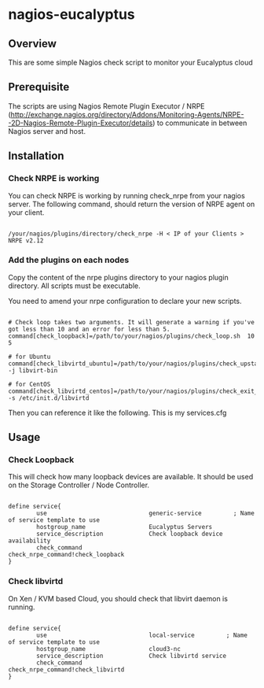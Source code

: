 # nagios-eucalyptus

## Overview

This are some simple Nagios check script to monitor your Eucalyptus cloud

## Prerequisite

The scripts are using Nagios Remote Plugin Executor / NRPE (http://exchange.nagios.org/directory/Addons/Monitoring-Agents/NRPE--2D-Nagios-Remote-Plugin-Executor/details) to communicate in between Nagios server and host. 

## Installation 

### Check NRPE is working

You can check NRPE is working by running check_nrpe from your nagios server. The following command, should return the version of NRPE agent on your client. 
<pre><code>
/your/nagios/plugins/directory/check_nrpe -H < IP of your Clients > 
NRPE v2.12
</code></pre>



### Add the plugins on each nodes

Copy the content of the nrpe plugins directory to your nagios plugin directory. All scripts must be executable. 

You need to amend your nrpe configuration to declare your new scripts. 
<pre><code>
# Check loop takes two arguments. It will generate a warning if you've got less than 10 and an error for less than 5.
command[check_loopback]=/path/to/your/nagios/plugins/check_loop.sh  10 5

# for Ubuntu 
command[check_libvirtd_ubuntu]=/path/to/your/nagios/plugins/check_upstart_status.pl -j libvirt-bin

# for CentOS
command[check_libvirtd_centos]=/path/to/your/nagios/plugins/check_exit_status.pl -s /etc/init.d/libvirtd
</code></pre>

Then you can reference it like the following. This is my services.cfg

## Usage

### Check Loopback

This will check how many loopback devices are available. It should be used on the Storage Controller / Node Controller. 

<pre><code>
define service{
        use                             generic-service         ; Name of service template to use
        hostgroup_name                  Eucalyptus Servers
        service_description             Check loopback device availability
        check_command                   check_nrpe_command!check_loopback
}
</code></pre>

### Check libvirtd

On Xen / KVM based Cloud, you should check that libvirt daemon is running. 

<pre><code>
define service{
        use                             local-service         ; Name of service template to use
        hostgroup_name                  cloud3-nc
        service_description             Check libvirtd service
        check_command                   check_nrpe_command!check_libvirtd
}
</code></pre>


